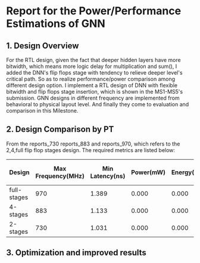 # Report for the Power/Performance Estimations of GNN

## 1. Design Overview
For the RTL design, given the fact that deeper hidden layers have more bitwidth, which means more logic delay for multiplication and sum(), I added the DNN's flip flops stage with tendency to relieve deeper level's critical path. So as to realize performance/power comparison among different design option. I implement a RTL design of DNN with flexible bitwidth and flip flops stage insertion, which is shown in the MS1-MS5's submission. GNN designs in different frequency are implemented from behavioral to physical layout level. And finally they come to evaluation and comparison in this Milestone. 

## 2. Design Comparison by PT
From the reports_730 reports_883 and reports_970, which refers to the 2,4,full flip flop stages design. The required metrics are listed below:

| Design | Max Frequency(MHz) | Min Latency(ns) | Power(mW) | Energy(pJ) | EDAP(pJ ns-mm^2) |
| ------ | ------------------ | --------------- | --------- | ---------- | ---------------- |
| full-stages    | 970                | 1.389           | 0.000     | 0.000      | 0.000            |
| 4-stages       | 883                | 1.133           | 0.000     | 0.000      | 0.000            |
| 2-stages       | 730                | 1.031           | 0.000     | 0.000      | 0.000            |



## 3. Optimization and improved results